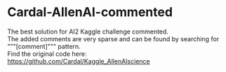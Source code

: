 # Cardal-AllenAI-commented
The best solution for AI2 Kaggle challenge commented.<br>
The added comments are very sparse and can be found by searching for """[comment]""" pattern.  
Find the original code here: https://github.com/Cardal/Kaggle_AllenAIscience
